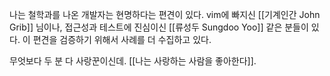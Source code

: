 나는 철학과를 나온 개발자는 현명하다는 편견이 있다.
vim에 빠지신 [[기계인간 John Grib]] 님이나, 접근성과 테스트에 진심이신 [[류성두 Sungdoo Yoo]] 같은 분들이 있다. 이 편견을 검증하기 위해서 사례를 더 수집하고 있다.

무엇보다 두 분 다 사랑꾼이신데. [[나는 사랑하는 사람을 좋아한다]].